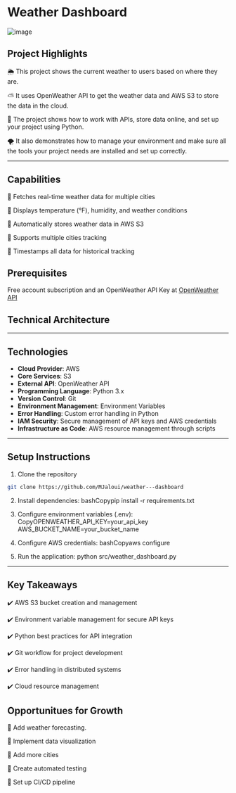 # Weather Dashboard

![image](https://github.com/user-attachments/assets/9af14640-b6e9-4270-ad3c-b7c2fd356da1)


## **Project Highlights**

🌦️ This project shows the current weather to users based on where they are.

⛅ It uses OpenWeather API to get the weather data and AWS S3 to store the data in the cloud.

🌈 The project shows how to work with APIs, store data online, and set up your project using Python.

🌪️ It also demonstrates how to manage your environment and make sure all the tools your project needs are installed and set up correctly.

---

## **Capabilities**
🔧 Fetches real-time weather data for multiple cities

🔧 Displays temperature (°F), humidity, and weather conditions

🔧 Automatically stores weather data in AWS S3

🔧 Supports multiple cities tracking

🔧 Timestamps all data for historical tracking


## **Prerequisites**
Free account subscription and an OpenWeather API Key at [OpenWeather API](https://openweathermap.org/api)


## **Technical Architecture**



---

## **Technologies**
- **Cloud Provider**: AWS
- **Core Services**: S3
- **External API**: OpenWeather API
- **Programming Language**: Python 3.x
- **Version Control**: Git
- **Environment Management**: Environment Variables
- **Error Handling**: Custom error handling in Python
- **IAM Security**: Secure management of API keys and AWS credentials
- **Infrastructure as Code**: AWS resource management through scripts

---

## **Setup Instructions**

1. Clone the repository 
```bash
git clone https://github.com/MJaloui/weather---dashboard
```

2. Install dependencies:
bashCopypip install -r requirements.txt

3. Configure environment variables (.env):
CopyOPENWEATHER_API_KEY=your_api_key
AWS_BUCKET_NAME=your_bucket_name

4. Configure AWS credentials:
bashCopyaws configure

5. Run the application:
python src/weather_dashboard.py

---

## **Key Takeaways**

✔️ AWS S3 bucket creation and management

✔️ Environment variable management for secure API keys

✔️ Python best practices for API integration

✔️ Git workflow for project development

✔️ Error handling in distributed systems

✔️ Cloud resource management

## **Opportunitues for Growth**

🌱 Add weather forecasting.

🌱 Implement data visualization

🌱 Add more cities

🌱 Create automated testing

🌱 Set up CI/CD pipeline


